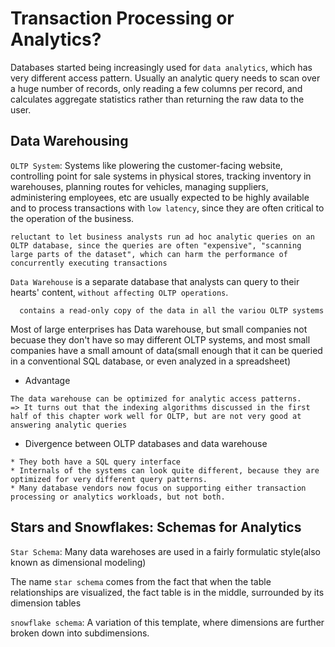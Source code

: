 # Transaction Processing or Analytics?
Databases started being increasingly used for `data analytics`, which has very different access pattern. Usually an analytic query needs to scan over a huge number of records, only reading a few columns per record, and calculates aggregate statistics rather than returning the raw data to the user.

## Data Warehousing
`OLTP System`: Systems like plowering the customer-facing website, controlling point for sale systems in physical stores, tracking inventory in warehouses, planning routes for vehicles, managing suppliers, administering employees, etc are usually expected to be highly available and to process transactions with `low latency`, since they are often critical to the operation of the business.
```
reluctant to let business analysts run ad hoc analytic queries on an OLTP database, since the queries are often "expensive", "scanning large parts of the dataset", which can harm the performance of concurrently executing transactions
```

`Data Warehouse` is a separate database that analysts can query to their hearts' content, `without affecting OLTP operations`.
```
  contains a read-only copy of the data in all the variou OLTP systems
```

Most of large enterprises has Data warehouse, but small companies not becuase they don't have so may different OLTP systems, and most small companies have a small amount of data(small enough that it can be queried in a conventional SQL database, or even analyzed in a spreadsheet)

* Advantage
```
The data warehouse can be optimized for analytic access patterns.
=> It turns out that the indexing algorithms discussed in the first half of this chapter work well for OLTP, but are not very good at answering analytic queries
```

* Divergence between OLTP databases and data warehouse
```
* They both have a SQL query interface
* Internals of the systems can look quite different, because they are optimized for very different query patterns.
* Many database vendors now focus on supporting either transaction processing or analytics workloads, but not both.
```

## Stars and Snowflakes: Schemas for Analytics
`Star Schema`: Many data warehoses are used in a fairly formulatic style(also known as dimensional modeling)

The name `star schema` comes from the fact that when the table relationships are visualized, the fact table is in the middle, surrounded by its dimension tables

`snowflake schema`: A variation of this template, where dimensions are further broken down into subdimensions.